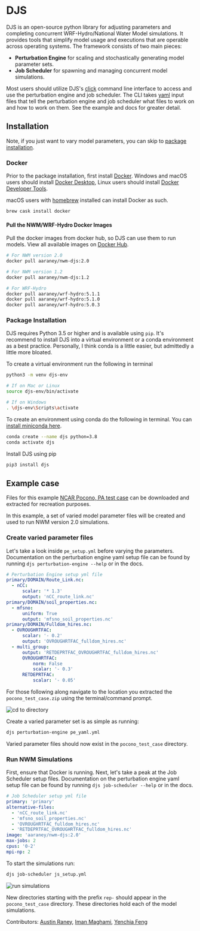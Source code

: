# DJS

DJS is an open-source python library for adjusting parameters and completing concurrent WRF-Hydro/National Water Model simulations. It provides tools that simplify model usage and executions that are operable across operating systems. The framework consists of two main pieces:

- __Perturbation Engine__ for scaling and stochastically generating model parameter sets.
- __Job Scheduler__ for spawning and managing concurrent model simulations.

Most users should utilize DJS's [click](https://github.com/pallets/click) command line interface to access and use the perturbation engine and job scheduler. The CLI takes [yaml](https://yaml.org) input files that tell the perturbation engine and job scheduler what files to work on and how to work on them. See the example and docs for greater detail.

## Installation

Note, if you just want to vary model parameters, you can skip to [package installation](#package-installation).

### Docker

Prior to the package installation, first install [Docker](https://www.docker.com/products). Windows and macOS users should install [Docker Desktop](https://www.docker.com/products/docker-desktop), Linux users should install [Docker Developer Tools](https://www.docker.com/products/developer-tools).

macOS users with [homebrew](https://brew.sh) installed can install Docker as such.

``` bash
brew cask install docker
```

#### Pull the NWM/WRF-Hydro Docker Images

Pull the docker images from docker hub, so DJS can use them to run models. View all available images on [Docker Hub](https://hub.docker.com/u/aaraney).

``` bash
# For NWM version 2.0
docker pull aaraney/nwm-djs:2.0

# For NWM version 1.2
docker pull aaraney/nwm-djs:1.2

# For WRF-Hydro
docker pull aaraney/wrf-hydro:5.1.1
docker pull aaraney/wrf-hydro:5.1.0
docker pull aaraney/wrf-hydro:5.0.3
```

### Package Installation

DJS requires Python 3.5 or higher and is available using `pip`. It's recommend to install DJS into a virtual environment or a conda environment as a best practice. Personally, I think conda is a little easier, but admittedly a little more bloated.

To create a virtual environment run the following in terminal

``` bash
python3 -m venv djs-env

# If on Mac or Linux
source djs-env/bin/activate

# If on Windows
. \djs-env\Scripts\activate
```

To create an environment using conda do the following in terminal. You can [install miniconda here](https://docs.conda.io/en/latest/miniconda.html).

``` bash
conda create --name djs python=3.8
conda activate djs
```

Install DJS using pip

``` bash
pip3 install djs
```

## Example case

Files for this example [NCAR Pocono, PA test case](pocono_test_case/pocono_test_case.zip) can be downloaded and extracted for recreation purposes.

In this example, a set of varied model parameter files will be created and used to run NWM version 2.0 simulations.

### Create varied parameter files

Let's take a look inside `pe_setup.yml` before varying the parameters. Documentation on the perturbation engine yaml setup file can be found by running `djs perturbation-engine --help` or in the docs.

``` yaml
# Perturbation Engine setup yml file
primary/DOMAIN/Route_Link.nc:
  - nCC:
      scalar: '* 1.3'
      output: 'nCC_route_link.nc'
primary/DOMAIN/soil_properties.nc:
  - mfsno:
      uniform: True
      output: 'mfsno_soil_properties.nc'
primary/DOMAIN/Fulldom_hires.nc:
  - OVROUGHRTFAC:
      scalar: '- 0.2'
      output: 'OVROUGHRTFAC_fulldom_hires.nc'
  - multi_group:
      output: 'RETDEPRTFAC_OVROUGHRTFAC_fulldom_hires.nc'
      OVROUGHRTFAC:
          norm: False
          scalar: '- 0.3'
      RETDEPRTFAC:
          scalar: '- 0.05'
```

For those following along navigate to the location you extracted the `pocono_test_case.zip` using the terminal/command prompt.

![cd to directory](resources/example_case_cd.gif)

Create a varied parameter set is as simple as running:

``` bash
djs perturbation-engine pe_yaml.yml
```

Varied parameter files should now exist in the `pocono_test_case` directory.

### Run NWM Simulations

First, ensure that Docker is running. Next, let's take a peak at the Job Scheduler setup files. Documentation on the perturbation engine yaml setup file can be found by running `djs job-scheduler --help` or in the docs.

``` yaml
# Job Scheduler setup yml file
primary: 'primary'
alternative-files:
  - 'nCC_route_link.nc'
  - 'mfsno_soil_properties.nc'
  - 'OVROUGHRTFAC_fulldom_hires.nc'
  - 'RETDEPRTFAC_OVROUGHRTFAC_fulldom_hires.nc'
image: 'aaraney/nwm-djs:2.0'
max-jobs: 2
cpus: '0-2'
mpi-np: 2
```

To start the simulations run:

``` bash
djs job-scheduler js_setup.yml
```

![run simulations](resources/example_case_sim.gif)

New directories starting with the prefix `rep-` should appear in the `pocono_test_case` directory. These directories hold each of the model simulations.


Contributors: [Austin Raney](mailto:aaraney@crimson.ua.edu), [Iman Maghami](mailto:im3vp@virginia.edu), [Yenchia Feng](mailto:yenchia@stanford.edu)
